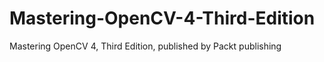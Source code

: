 # Mastering-OpenCV-4-Third-Edition
Mastering OpenCV 4, Third Edition, published by Packt publishing
